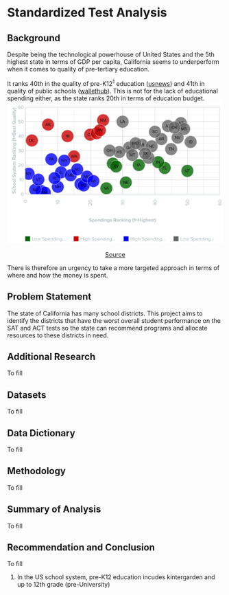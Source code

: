 # Standardized Test Analysis

## Background

Despite being the technological powerhouse of United States and the 5th highest state in terms of GDP per capita, California seems to underperform when it comes to quality of pre-tertiary education.

It ranks 40th in the quality of pre-K12<sup>1</sup> education ([usnews](https://www.usnews.com/news/best-states/rankings/education)) and 41th in quality of public schools ([wallethub](https://wallethub.com/edu/e/states-with-the-best-schools/5335)). This is not for the lack of educational spending either, as the state ranks 20th in terms of education budget. 
 ![Education Quality vs Spending](assets/edu_vs_spending.jpg)


<div align="center">
    <a href="https://wallethub.com/edu/e/states-with-the-best-schools/5335">Source</a>
 </div>

There is therefore an urgency to take a more targeted approach in terms of where and how the money is spent. 

## Problem Statement

The state of California has many school districts. This project aims to identify the districts that have the worst overall student performance on the SAT and ACT tests so the state can recommend programs and allocate resources to these districts in need.

## Additional Research

To fill

## Datasets

To fill

## Data Dictionary

To fill

## Methodology

To fill 

## Summary of Analysis

To fill

## Recommendation and Conclusion

To fill

1. In the US school system, pre-K12 education incudes kintergarden and up to 12th grade (pre-University)


```python

```
